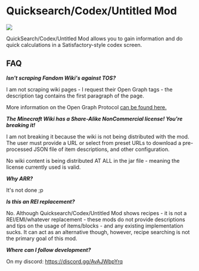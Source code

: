 # Quicksearch/Codex/Untitled Mod

![](https://cdn.discordapp.com/attachments/523251999899385875/1067936902952534036/java_n9E1Kgkg61.gif)

QuickSearch/Codex/Untitled Mod allows you to gain information and do quick calculations in a Satisfactory-style codex screen.

## FAQ

***Isn't scraping Fandom Wiki's against TOS?***

I am not scraping wiki pages - I request their Open Graph tags - the description tag contains the first paragraph of the page.

More information on the Open Graph Protocol [can be found here.](https://ogp.me/)

***The Minecraft Wiki has a Share-Alike NonCommercial license! You're breaking it!***

I am not breaking it because the wiki is not being distributed with the mod. The user must provide a URL or select from preset URLs to download a pre-processed JSON file of item descriptions, and other configuration.

No wiki content is being distributed AT ALL in the jar file - meaning the license currently used is valid.

***Why ARR?***

It's not done ;p

***Is this an REI replacement?***

No. Although Quicksearch/Codex/Untitled Mod shows recipes - it is not a REI/EMI/whatever replacement - these mods do not provide descriptions and tips on the usage of items/blocks - and any existing implementation sucks.
It can act as an alternative though, however, recipe searching is not the primary goal of this mod.

***Where can I follow development?***

On my discord: https://discord.gg/AvAJWbpYrq